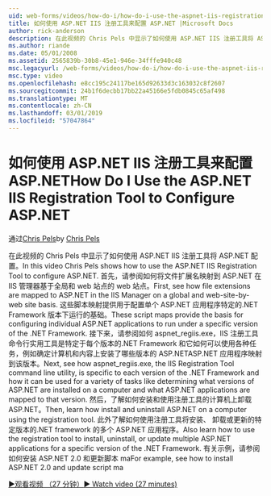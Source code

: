 ```yaml
---
uid: web-forms/videos/how-do-i/how-do-i-use-the-aspnet-iis-registration-tool-to-configure-aspnet
title: 如何使用 ASP.NET IIS 注册工具来配置 ASP.NET |Microsoft Docs
author: rick-anderson
description: 在此视频的 Chris Pels 中显示了如何使用 ASP.NET IIS 注册工具将 ASP.NET 配置。 首先，请参阅如何将文件扩展名映射到 ASP.NET 中...
ms.author: riande
ms.date: 05/01/2008
ms.assetid: 2565839b-30b8-45e1-946e-34fffe940c48
msc.legacyurl: /web-forms/videos/how-do-i/how-do-i-use-the-aspnet-iis-registration-tool-to-configure-aspnet
msc.type: video
ms.openlocfilehash: e8cc195c24117be165d92633d3c163032c8f2607
ms.sourcegitcommit: 24b1f6decbb17bb22a45166e5fdb0845c65af498
ms.translationtype: MT
ms.contentlocale: zh-CN
ms.lasthandoff: 03/01/2019
ms.locfileid: "57047864"
---
```

<a name="how-do-i-use-the-aspnet-iis-registration-tool-to-configure-aspnet"></a><span data-ttu-id="5159c-104">如何使用 ASP.NET IIS 注册工具来配置 ASP.NET</span><span class="sxs-lookup"><span data-stu-id="5159c-104">How Do I Use the ASP.NET IIS Registration Tool to Configure ASP.NET</span></span>
====================
<span data-ttu-id="5159c-105">通过[Chris Pels](https://twitter.com/chrispels)</span><span class="sxs-lookup"><span data-stu-id="5159c-105">by [Chris Pels](https://twitter.com/chrispels)</span></span>

<span data-ttu-id="5159c-106">在此视频的 Chris Pels 中显示了如何使用 ASP.NET IIS 注册工具将 ASP.NET 配置。</span><span class="sxs-lookup"><span data-stu-id="5159c-106">In this video Chris Pels shows how to use the ASP.NET IIS Registration Tool to configure ASP.NET.</span></span> <span data-ttu-id="5159c-107">首先，请参阅如何将文件扩展名映射到 ASP.NET 在 IIS 管理器基于全局和 web 站点的 web 站点。</span><span class="sxs-lookup"><span data-stu-id="5159c-107">First, see how file extensions are mapped to ASP.NET in the IIS Manager on a global and web-site-by-web site basis.</span></span> <span data-ttu-id="5159c-108">这些脚本映射提供用于配置单个 ASP.NET 应用程序特定的.NET Framework 版本下运行的基础。</span><span class="sxs-lookup"><span data-stu-id="5159c-108">These script maps provide the basis for configuring individual ASP.NET applications to run under a specific version of the .NET Framework.</span></span> <span data-ttu-id="5159c-109">接下来，请参阅如何 aspnet\_regiis.exe，IIS 注册工具命令行实用工具是特定于每个版本的.NET Framework 和它如何可以使用各种任务，例如确定计算机和内容上安装了哪些版本的 ASP.NETASP.NET 应用程序映射到该版本。</span><span class="sxs-lookup"><span data-stu-id="5159c-109">Next, see how aspnet\_regiis.exe, the IIS Registration Tool command line utility, is specific to each version of the .NET Framework and how it can be used for a variety of tasks like determining what versions of ASP.NET are installed on a computer and what ASP.NET applications are mapped to that version.</span></span> <span data-ttu-id="5159c-110">然后，了解如何安装和使用注册工具的计算机上卸载 ASP.NET。</span><span class="sxs-lookup"><span data-stu-id="5159c-110">Then, learn how install and uninstall ASP.NET on a computer using the registration tool.</span></span> <span data-ttu-id="5159c-111">此外了解如何使用注册工具将安装、 卸载或更新的特定版本的.NET framework 的多个 ASP.NET 应用程序。</span><span class="sxs-lookup"><span data-stu-id="5159c-111">Also learn how to use the registration tool to install, uninstall, or update multiple ASP.NET applications for a specific version of the .NET Framework.</span></span> <span data-ttu-id="5159c-112">有关示例，请参阅如何安装 ASP.NET 2.0 和更新脚本 ma</span><span class="sxs-lookup"><span data-stu-id="5159c-112">For example, see how to install ASP.NET 2.0 and update script ma</span></span>

[<span data-ttu-id="5159c-113">&#9654;观看视频 （27 分钟）</span><span class="sxs-lookup"><span data-stu-id="5159c-113">&#9654; Watch video (27 minutes)</span></span>](https://channel9.msdn.com/Blogs/ASP-NET-Site-Videos/how-do-i-use-the-aspnet-iis-registration-tool-to-configure-aspnet)
